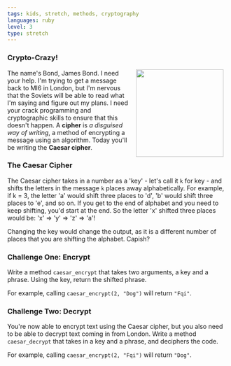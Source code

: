 ```yaml
---
tags: kids, stretch, methods, cryptography
languages: ruby
level: 3
type: stretch
---
```


### Crypto-Crazy!
<img src="https://after-school-assets.s3.amazonaws.com/bond.jpeg" width="200px" align="right" hspace="10"> The name's Bond, James Bond. I need your help. I'm trying to get a message back to MI6 in London, but I'm nervous that the Soviets will be able to read what I'm saying and figure out my plans. I need your crack programming and cryptographic skills to ensure that this doesn't happen. A **cipher** is _a disguised way of writing_, a method of encrypting a message using an algorithm. Today you'll be writing the **Caesar cipher**.

### The Caesar Cipher
The Caesar cipher takes in a number as a 'key' - let's call it `k` for key - and shifts the letters in the message `k` places away alphabetically. For example,  if k = 3, the letter 'a' would shift three places to 'd', 'b' would shift three places to 'e', and so on. If you get to the end of alphabet and you need to keep shifting, you'd start at the end. So the letter 'x' shifted three places would be: 'x' => 'y' => 'z' => 'a'!

Changing the key would change the output, as it is a different number of places that you are shifting the alphabet. Capish?

### Challenge One: Encrypt
Write a method `caesar_encrypt` that takes two arguments, a key and a phrase. Using the key, return the shifted phrase.

For example, calling `caesar_encrypt(2, "Dog")` will return `"Fqi"`.

### Challenge Two: Decrypt
You're now able to encrypt text using the Caesar cipher, but you also need to be able to decrypt text coming in from London. Write a method `caesar_decrypt` that takes in a key and a phrase, and deciphers the code.

For example, calling `caesar_encrypt(2, "Fqi")` will return `"Dog"`.
